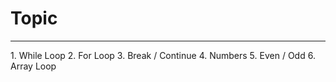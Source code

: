 <h1>Topic</h1>
<hr>
1. While Loop
2. For Loop
3. Break / Continue
4. Numbers
5. Even / Odd
6. Array Loop